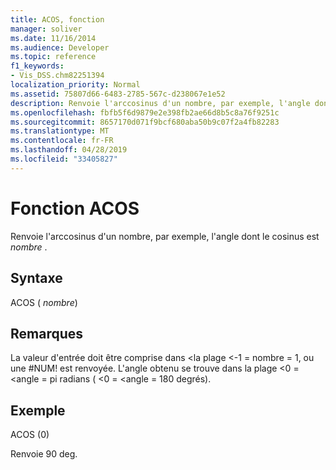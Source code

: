```yaml
---
title: ACOS, fonction
manager: soliver
ms.date: 11/16/2014
ms.audience: Developer
ms.topic: reference
f1_keywords:
- Vis_DSS.chm82251394
localization_priority: Normal
ms.assetid: 75807d66-6483-2785-567c-d238067e1e52
description: Renvoie l'arccosinus d'un nombre, par exemple, l'angle dont le cosinus est nombre.
ms.openlocfilehash: fbfb5f6d9879e2e398fb2ae66d8b5c8a76f9251c
ms.sourcegitcommit: 8657170d071f9bcf680aba50b9c07f2a4fb82283
ms.translationtype: MT
ms.contentlocale: fr-FR
ms.lasthandoff: 04/28/2019
ms.locfileid: "33405827"
---
```

# <a name="acos-function"></a>Fonction ACOS

Renvoie l'arccosinus d'un nombre, par exemple, l'angle dont le cosinus est *nombre* . 
  
## <a name="syntax"></a>Syntaxe

ACOS ( *nombre*) 
  
## <a name="remarks"></a>Remarques

La valeur d'entrée doit être comprise dans \<la plage \<-1 = nombre = 1, ou une #NUM! est renvoyée. L'angle obtenu se trouve dans la plage \<0 = \<angle = pi radians ( \<0 = \<angle = 180 degrés).
  
## <a name="example"></a>Exemple

ACOS (0) 
  
Renvoie 90 deg. 
  

